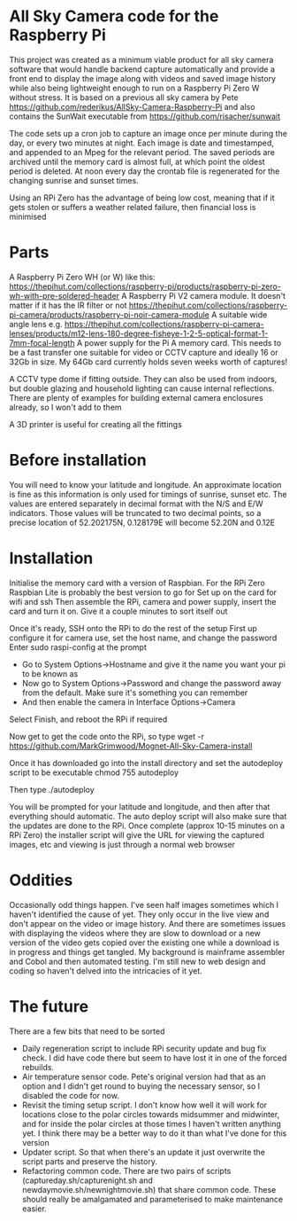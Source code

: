 # All Sky Camera code for the Raspberry Pi

This project was created as a minimum viable product for all sky camera software that would handle backend capture automatically and provide a front end to display the image along with videos and saved image history while also being lightweight enough to run on a Raspberry Pi Zero W without stress. It is based on a previous all sky camera by Pete https://github.com/rederikus/AllSky-Camera-Raspberry-Pi and also contains the SunWait executable from https://github.com/risacher/sunwait

The code sets up a cron job to capture an image once per minute during the day, or every two minutes at night. Each image is date and timestamped, and appended to an Mpeg for the relevant period. The saved periods are archived until the memory card is almost full, at which point the oldest period is deleted. At noon every day the crontab file is regenerated for the changing sunrise and sunset times. 

Using an RPi Zero has the advantage of being low cost, meaning that if it gets stolen or suffers a weather related failure, then financial loss is minimised

# Parts

A Raspberry Pi Zero WH (or W) like this: https://thepihut.com/collections/raspberry-pi/products/raspberry-pi-zero-wh-with-pre-soldered-header
A Raspberry Pi V2 camera module. It doesn't matter if it has the IR filter or not https://thepihut.com/collections/raspberry-pi-camera/products/raspberry-pi-noir-camera-module
A suitable wide angle lens e.g. https://thepihut.com/collections/raspberry-pi-camera-lenses/products/m12-lens-180-degree-fisheye-1-2-5-optical-format-1-7mm-focal-length
A power supply for the Pi
A memory card. This needs to be a fast transfer one suitable for video or CCTV capture and ideally 16 or 32Gb in size. My 64Gb card currently holds seven weeks worth of captures!

A CCTV type dome if fitting outside. They can also be used from indoors, but double glazing and household lighting can cause internal reflections. There are plenty of examples for building external camera enclosures already, so I won't add to them

A 3D printer is useful for creating all the fittings

# Before installation

You will need to know your latitude and longitude. An approximate location is fine as this information is only used for timings of sunrise, sunset etc. The values are entered separately in decimal format with the N/S and E/W indicators. Those values will be truncated to two decimal points, so a precise location of 52.202175N, 0.128179E will become 52.20N and 0.12E

# Installation

Initialise the memory card with a version of Raspbian. For the RPi Zero Raspbian Lite is probably the best version to go for
Set up on the card for wifi and ssh
Then assemble the RPi, camera and power supply, insert the card and turn it on. Give it a couple minutes to sort itself out

Once it's ready, SSH onto the RPi to do the rest of the setup
First up configure it for camera use, set the host name, and change the password
Enter sudo raspi-config at the prompt
* Go to System Options->Hostname and give it the name you want your pi to be known as
* Now go to System Options->Password and change the password away from the default. Make sure it's something you can remember
* And then enable the camera in Interface Options->Camera

Select Finish, and reboot the RPi if required

Now get to get the code onto the RPi, so type 
wget -r https://github.com/MarkGrimwood/Mognet-All-Sky-Camera-install

Once it has downloaded go into the install directory and set the autodeploy script to be executable
chmod 755 autodeploy

Then type
./autodeploy

You will be prompted for your latitude and longitude, and then after that everything should automatic. The auto deploy script will also make sure that the updates are done to the RPi. Once complete (approx 10-15 minutes on a RPi Zero) the installer script will give the URL for viewing the captured images, etc and viewing is just through a normal web browser 

# Oddities

Occasionally odd things happen. I've seen half images sometimes which I haven't identified the cause of yet. They only occur in the live view and don't appear on the video or image history. And there are sometimes issues with displaying the videos where they are slow to download or a new version of the video gets copied over the existing one while a download is in progress and things get tangled. My background is mainframe assembler and Cobol and then automated testing. I'm still new to web design and coding so haven't delved into the intricacies of it yet.

# The future

There are a few bits that need to be sorted
* Daily regeneration script to include RPi security update and bug fix check. I did have code there but seem to have lost it in one of the forced rebuilds.
* Air temperature sensor code. Pete's original version had that as an option and I didn't get round to buying the necessary sensor, so I disabled the code for now. 
* Revisit the timing setup script. I don't know how well it will work for locations close to the polar circles towards midsummer and midwinter, and for inside the polar circles at those times I haven't written anything yet. I think there may be a better way to do it than what I've done for this version
* Updater script. So that when there's an update it just overwrite the script parts and preserve the history.
* Refactoring common code. There are two pairs of scripts (captureday.sh/capturenight.sh and newdaymovie.sh/newnightmovie.sh) that share common code. These should really be amalgamated and parameterised to make maintenance easier.
